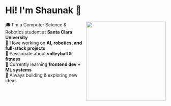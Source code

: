 # Hi! I'm Shaunak 👋

<img src="https://github.com/user-attachments/assets/faa4100b-5cf4-43d4-875f-04eab64f8faf" align="right" width="250"/>

🎓 I'm a Computer Science & Robotics student at **Santa Clara University**  
🤖 I love working on **AI, robotics, and full-stack projects**  
🏐 Passionate about **volleyball & fitness**  
🌱 Currently learning **frontend dev + ML systems**  
🚀 Always building & exploring new ideas  
